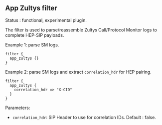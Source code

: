 App Zultys filter
---

Status : functional, experimental plugin.

The filter is used to parse/reassemble Zultys Call/Protocol Monitor logs to complete HEP-SIP payloads.

Example 1: parse SM logs.
````
filter {
  app_zultys {}
}
`````

Example 2: parse SM logs and extract ``correlation_hdr`` for HEP pairing.
````
filter {
  app_zultys {
    correlation_hdr => "X-CID"
  }
}
`````

Parameters:

* ``correlation_hdr``: SIP Header to use for correlation IDs. Default : false.
